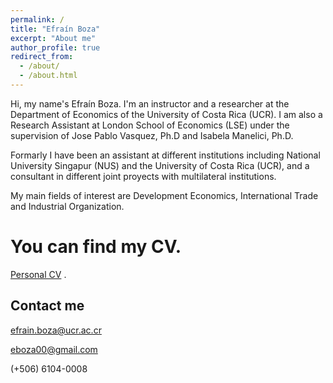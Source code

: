 ```yaml
---
permalink: /
title: "Efraín Boza"
excerpt: "About me"
author_profile: true
redirect_from: 
  - /about/
  - /about.html
---
```


Hi, my name's Efraín Boza. I'm an instructor and a researcher at the Department of Economics of the University of Costa Rica (UCR). 
I am also a Research Assistant at London School of Economics (LSE) under the supervision of Jose Pablo Vasquez, Ph.D and Isabela Manelici, Ph.D.

Formarly I have been an assistant at different institutions including National University Singapur (NUS) and the University of Costa Rica (UCR), and a consultant in different joint proyects with multilateral institutions. 

My main fields of interest are Development Economics, International Trade and Industrial Organization.


You can find my CV. 
======
[Personal CV](https://drive.google.com/file/d/1XRyTlYAKoDF0E7MCEvNiumI_DdmU1-4w/view?usp=sharing) .




Contact me
------
efrain.boza@ucr.ac.cr 

eboza00@gmail.com 

(+506) 6104-0008
